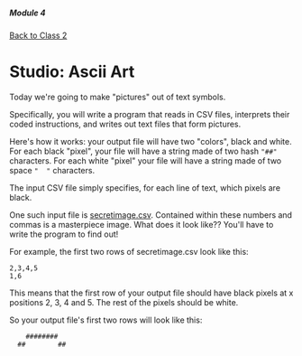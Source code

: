 ##### Module 4

[Back to Class 2](../class2)


# Studio: Ascii Art

Today we're going to make "pictures" out of text symbols.

Specifically, you will write a program that reads in CSV files, interprets their coded instructions, and writes out text files that form pictures.

Here's how it works: your output file will have two "colors", black and white. For each black "pixel", your file will have a string made of two hash `"##"` characters. For each white "pixel" your file will have a string made of two space `"  "` characters. 

The input CSV file simply specifies, for each line of text, which pixels are black.

One such input file is [secretimage.csv](./secretimage.csv). Contained within these numbers and commas is a masterpiece image. What does it look like?? You'll have to write the program to find out!

For example, the first two rows of secretimage.csv look like this:
```
2,3,4,5
1,6
```
This means that the first row of your output file should have black pixels at x positions 2, 3, 4 and 5. The rest of the pixels should be white.

So your output file's first two rows will look like this:
```
    ########
  ##        ##
```

